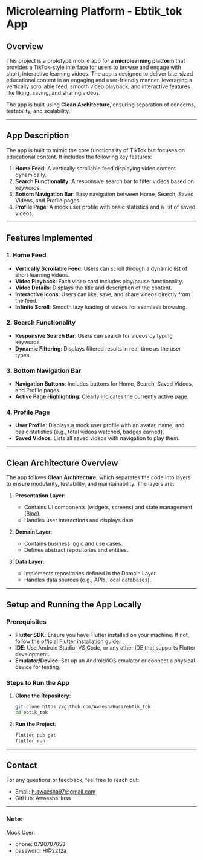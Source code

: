 # Microlearning Platform - Ebtik_tok App

## Overview
This project is a prototype mobile app for a **microlearning platform** that provides a TikTok-style interface for users to browse and engage with short, interactive learning videos. The app is designed to deliver bite-sized educational content in an engaging and user-friendly manner, leveraging a vertically scrollable feed, smooth video playback, and interactive features like liking, saving, and sharing videos.

The app is built using **Clean Architecture**, ensuring separation of concerns, testability, and scalability.

---

## App Description
The app is built to mimic the core functionality of TikTok but focuses on educational content. It includes the following key features:
1. **Home Feed**: A vertically scrollable feed displaying video content dynamically.
2. **Search Functionality**: A responsive search bar to filter videos based on keywords.
3. **Bottom Navigation Bar**: Easy navigation between Home, Search, Saved Videos, and Profile pages.
4. **Profile Page**: A mock user profile with basic statistics and a list of saved videos.

---

## Features Implemented

### 1. **Home Feed**
- **Vertically Scrollable Feed**: Users can scroll through a dynamic list of short learning videos.
- **Video Playback**: Each video card includes play/pause functionality.
- **Video Details**: Displays the title and description of the content.
- **Interactive Icons**: Users can like, save, and share videos directly from the feed.
- **Infinite Scroll**: Smooth lazy loading of videos for seamless browsing.

### 2. **Search Functionality**
- **Responsive Search Bar**: Users can search for videos by typing keywords.
- **Dynamic Filtering**: Displays filtered results in real-time as the user types.

### 3. **Bottom Navigation Bar**
- **Navigation Buttons**: Includes buttons for Home, Search, Saved Videos, and Profile pages.
- **Active Page Highlighting**: Clearly indicates the currently active page.

### 4. **Profile Page**
- **User Profile**: Displays a mock user profile with an avatar, name, and basic statistics (e.g., total videos watched, badges earned).
- **Saved Videos**: Lists all saved videos with navigation to play them.

---

## Clean Architecture Overview
The app follows **Clean Architecture**, which separates the code into layers to ensure modularity, testability, and maintainability. The layers are:

1. **Presentation Layer**:
   - Contains UI components (widgets, screens) and state management (Bloc).
   - Handles user interactions and displays data.

2. **Domain Layer**:
   - Contains business logic and use cases.
   - Defines abstract repositories and entities.

3. **Data Layer**:
   - Implements repositories defined in the Domain Layer.
   - Handles data sources (e.g., APIs, local databases).
---

## Setup and Running the App Locally

### Prerequisites
- **Flutter SDK**: Ensure you have Flutter installed on your machine. If not, follow the official [Flutter installation guide](https://flutter.dev/docs/get-started/install).
- **IDE**: Use Android Studio, VS Code, or any other IDE that supports Flutter development.
- **Emulator/Device**: Set up an Android/iOS emulator or connect a physical device for testing.

### Steps to Run the App
1. **Clone the Repository**:
   ```bash
   git clone https://github.com/AwaeshaHuss/ebtik_tok
   cd ebtik_tok
2. **Run the Project**:
   ```bash
   flutter pub get
   flutter run

---

## Contact

For any questions or feedback, feel free to reach out:

- Email: h.awaesha97@gmail.com
- GitHub: AwaeshaHuss

---

### Note:

Mock User:

- phone: 0790707653
- password: H@2212a
